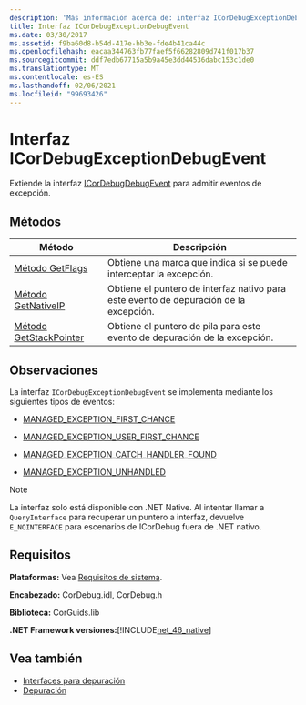 ```yaml
---
description: 'Más información acerca de: interfaz ICorDebugExceptionDebugEvent'
title: Interfaz ICorDebugExceptionDebugEvent
ms.date: 03/30/2017
ms.assetid: f9ba60d8-b54d-417e-bb3e-fde4b41ca44c
ms.openlocfilehash: eacaa344763fb77faef5f66282809d741f017b37
ms.sourcegitcommit: ddf7edb67715a5b9a45e3dd44536dabc153c1de0
ms.translationtype: MT
ms.contentlocale: es-ES
ms.lasthandoff: 02/06/2021
ms.locfileid: "99693426"
---
```

# <a name="icordebugexceptiondebugevent-interface"></a>Interfaz ICorDebugExceptionDebugEvent

Extiende la interfaz [ICorDebugDebugEvent](icordebugdebugevent-interface.md) para admitir eventos de excepción.  
  
## <a name="methods"></a>Métodos  
  
|Método|Descripción|  
|------------|-----------------|  
|[Método GetFlags](icordebugexceptiondebugevent-getflags-method.md)|Obtiene una marca que indica si se puede interceptar la excepción.|  
|[Método GetNativeIP](icordebugexceptiondebugevent-getnativeip-method.md)|Obtiene el puntero de interfaz nativo para este evento de depuración de la excepción.|  
|[Método GetStackPointer](icordebugexceptiondebugevent-getstackpointer-method.md)|Obtiene el puntero de pila para este evento de depuración de la excepción.|  
  
## <a name="remarks"></a>Observaciones  

 La interfaz `ICorDebugExceptionDebugEvent` se implementa mediante los siguientes tipos de eventos:  
  
- [MANAGED_EXCEPTION_FIRST_CHANCE](cordebugrecordformat-enumeration.md)  
  
- [MANAGED_EXCEPTION_USER_FIRST_CHANCE](cordebugrecordformat-enumeration.md)  
  
- [MANAGED_EXCEPTION_CATCH_HANDLER_FOUND](cordebugrecordformat-enumeration.md)  
  
- [MANAGED_EXCEPTION_UNHANDLED](cordebugrecordformat-enumeration.md)  
  
> [!NOTE]
> La interfaz solo está disponible con .NET Native. Al intentar llamar a `QueryInterface` para recuperar un puntero a interfaz, devuelve `E_NOINTERFACE` para escenarios de ICorDebug fuera de .NET nativo.  
  
## <a name="requirements"></a>Requisitos  

 **Plataformas:** Vea [Requisitos de sistema](../../get-started/system-requirements.md).  
  
 **Encabezado:** CorDebug.idl, CorDebug.h  
  
 **Biblioteca:** CorGuids.lib  
  
 **.NET Framework versiones:**[!INCLUDE[net_46_native](../../../../includes/net-46-native-md.md)]  
  
## <a name="see-also"></a>Vea también

- [Interfaces para depuración](debugging-interfaces.md)
- [Depuración](index.md)

